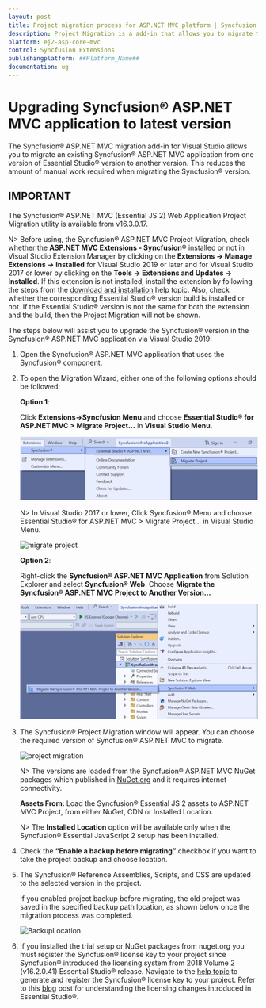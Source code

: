 ```yaml
---
layout: post
title: Project migration process for ASP.NET MVC platform | Syncfusion
description: Project Migration is a add-in that allows you to migrate the existing Syncfusion ASP.NET MVC Application from one Essential Studio® version to another version.
platform: ej2-asp-core-mvc
control: Syncfusion Extensions
publishingplatform: ##Platform_Name##
documentation: ug
---
```


# Upgrading Syncfusion® ASP.NET MVC application to latest version

The Syncfusion® ASP.NET MVC migration add-in for Visual Studio allows you to migrate an existing Syncfusion® ASP.NET MVC application from one version of Essential Studio® version to another version. This reduces the amount of manual work required when migrating the Syncfusion® version.

## IMPORTANT

The Syncfusion® ASP.NET MVC (Essential JS 2) Web Application Project Migration utility is available from v16.3.0.17.

N> Before using, the Syncfusion® ASP.NET MVC Project Migration, check whether the **ASP.NET MVC Extensions - Syncfusion®** installed or not in Visual Studio Extension Manager by clicking on the **Extensions -> Manage Extensions -> Installed** for Visual Studio 2019 or later and for Visual Studio 2017 or lower by clicking on the **Tools -> Extensions and Updates -> Installed**. If this extension is not installed, install the extension by following the steps from the [download and installation](download-and-installation) help topic. Also, check whether the corresponding Essential Studio® version build is installed or not. If the Essential Studio® version is not the same for both the extension and the build, then the Project Migration will not be shown.

The steps below will assist you to upgrade the Syncfusion® version in the Syncfusion® ASP.NET MVC application via Visual Studio 2019:

1. Open the Syncfusion® ASP.NET MVC application that uses the Syncfusion® component.

2. To open the Migration Wizard, either one of the following options should be followed:

    **Option 1**:

    Click **Extensions->Syncfusion Menu** and choose **Essential Studio® for ASP.NET MVC > Migrate Project…** in **Visual Studio Menu**.

    ![migrate project](images/migrate-project-latest.png)

    N> In Visual Studio 2017 or lower, Click Syncfusion® Menu and choose Essential Studio® for ASP.NET MVC > Migrate Project… in Visual Studio Menu.

    ![migrate project](images/migrate-project.png)

    **Option 2**:

    Right-click the **Syncfusion® ASP.NET MVC Application** from Solution Explorer and select **Syncfusion® Web**. Choose **Migrate the Syncfusion® ASP.NET MVC Project to Another Version…**

    ![migrate the essential js2](images/migrate-essentialJs2.png)

3. The Syncfusion® Project Migration window will appear. You can choose the required version of Syncfusion® ASP.NET MVC to migrate.

    ![project migration](images/project-migration.png)

    N> The versions are loaded from the Syncfusion® ASP.NET MVC NuGet packages which published in [NuGet.org](https://www.nuget.org/packages?q=Tags%3A%22aspnetmvc%22syncfusion) and it requires internet connectivity.

    **Assets From:** Load the Syncfusion® Essential JS 2 assets to ASP.NET MVC Project, from either NuGet, CDN or Installed Location.

    N> The **Installed Location** option will be available only when the Syncfusion® Essential JavaScript 2 setup has been installed.

4. Check the **“Enable a backup before migrating”** checkbox if you want to take the project backup and choose location.

5. The Syncfusion® Reference Assemblies, Scripts, and CSS are updated to the selected version in the project.

    If you enabled project backup before migrating, the old project was saved in the specified backup path location, as shown below once the migration process was completed.

    ![BackupLocation](images/BackupLocation.png)

6. If you installed the trial setup or NuGet packages from nuget.org you must register the Syncfusion® license key to your project since Syncfusion® introduced the licensing system from 2018 Volume 2 (v16.2.0.41) Essential Studio® release. Navigate to the [help topic](https://help.syncfusion.com/common/essential-studio/licensing/license-key#how-to-generate-syncfusion-license-key) to generate and register the Syncfusion® license key to your project. Refer to this [blog](https://blog.syncfusion.com/post/Whats-New-in-2018-Volume-2-Licensing-Changes-in-the-1620x-Version-of-Essential-Studio.aspx?_ga=2.11237684.1233358434.1587355730-230058891.1567654773) post for understanding the licensing changes introduced in Essential Studio®.